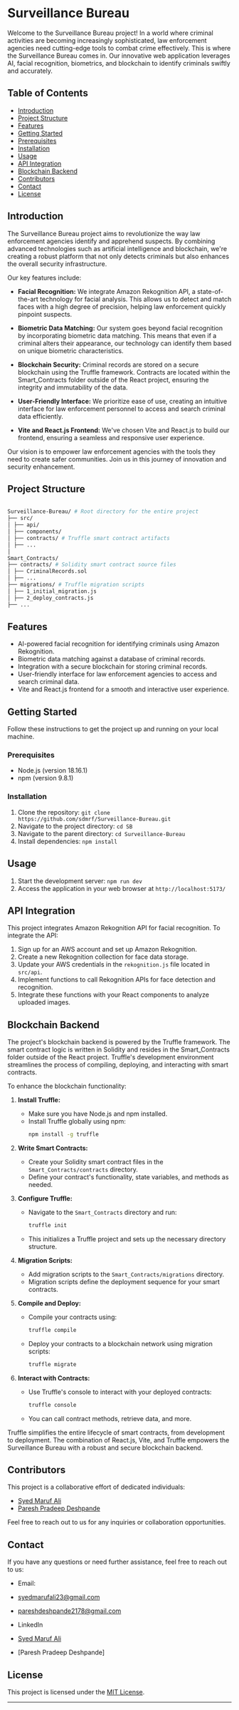 # Surveillance Bureau

Welcome to the Surveillance Bureau project! In a world where criminal activities are becoming increasingly sophisticated, law enforcement agencies need cutting-edge tools to combat crime effectively. This is where the Surveillance Bureau comes in. Our innovative web application leverages AI, facial recognition, biometrics, and blockchain to identify criminals swiftly and accurately.

## Table of Contents

- [Introduction](#introduction)
- [Project Structure](#project-structure)
- [Features](#features)
- [Getting Started](#getting-started)
- [Prerequisites](#prerequisites)
- [Installation](#installation)
- [Usage](#usage)
- [API Integration](#api-integration)
- [Blockchain Backend](#blockchain-backend)
- [Contributors](#contributors)
- [Contact](#contact)
- [License](#license)

## Introduction

The Surveillance Bureau project aims to revolutionize the way law enforcement agencies identify and apprehend suspects. By combining advanced technologies such as artificial intelligence and blockchain, we're creating a robust platform that not only detects criminals but also enhances the overall security infrastructure.

Our key features include:

- **Facial Recognition:** We integrate Amazon Rekognition API, a state-of-the-art technology for facial analysis. This allows us to detect and match faces with a high degree of precision, helping law enforcement quickly pinpoint suspects.

- **Biometric Data Matching:** Our system goes beyond facial recognition by incorporating biometric data matching. This means that even if a criminal alters their appearance, our technology can identify them based on unique biometric characteristics.

- **Blockchain Security:** Criminal records are stored on a secure blockchain using the Truffle framework. Contracts are located within the Smart_Contracts folder outside of the React project, ensuring the integrity and immutability of the data.

- **User-Friendly Interface:** We prioritize ease of use, creating an intuitive interface for law enforcement personnel to access and search criminal data efficiently.

- **Vite and React.js Frontend:** We've chosen Vite and React.js to build our frontend, ensuring a seamless and responsive user experience.

Our vision is to empower law enforcement agencies with the tools they need to create safer communities. Join us in this journey of innovation and security enhancement.

## Project Structure
```bash

Surveillance-Bureau/ # Root directory for the entire project
├── src/
│ ├── api/
│ ├── components/
│ ├── contracts/ # Truffle smart contract artifacts
│ ├── ...
│
Smart_Contracts/
├── contracts/ # Solidity smart contract source files
│ ├── CriminalRecords.sol
│ ├── ...
├── migrations/ # Truffle migration scripts
│ ├── 1_initial_migration.js
│ ├── 2_deploy_contracts.js
├── ...

```


## Features

- AI-powered facial recognition for identifying criminals using Amazon Rekognition.
- Biometric data matching against a database of criminal records.
- Integration with a secure blockchain for storing criminal records.
- User-friendly interface for law enforcement agencies to access and search criminal data.
- Vite and React.js frontend for a smooth and interactive user experience.

## Getting Started

Follow these instructions to get the project up and running on your local machine.

### Prerequisites

- Node.js (version 18.16.1)
- npm (version 9.8.1)

### Installation

1. Clone the repository: `git clone https://github.com/sdmrf/Surveillance-Bureau.git`
2. Navigate to the project directory: `cd SB`
3. Navigate to the parent directory: `cd Surveillance-Bureau`
5. Install dependencies: `npm install`

## Usage

1. Start the development server: `npm run dev`
2. Access the application in your web browser at `http://localhost:5173/`

## API Integration

This project integrates Amazon Rekognition API for facial recognition. To integrate the API:

1. Sign up for an AWS account and set up Amazon Rekognition.
2. Create a new Rekognition collection for face data storage.
3. Update your AWS credentials in the `rekognition.js` file located in `src/api`.
4. Implement functions to call Rekognition APIs for face detection and recognition.
5. Integrate these functions with your React components to analyze uploaded images.

## Blockchain Backend

The project's blockchain backend is powered by the Truffle framework. The smart contract logic is written in Solidity and resides in the Smart_Contracts folder outside of the React project. Truffle's development environment streamlines the process of compiling, deploying, and interacting with smart contracts.

To enhance the blockchain functionality:

1. **Install Truffle:**
   - Make sure you have Node.js and npm installed.
   - Install Truffle globally using npm:
     ```bash
     npm install -g truffle
     ```

2. **Write Smart Contracts:**
   - Create your Solidity smart contract files in the `Smart_Contracts/contracts` directory.
   - Define your contract's functionality, state variables, and methods as needed.

3. **Configure Truffle:**
   - Navigate to the `Smart_Contracts` directory and run:
     ```bash
     truffle init
     ```
   - This initializes a Truffle project and sets up the necessary directory structure.

4. **Migration Scripts:**
   - Add migration scripts to the `Smart_Contracts/migrations` directory.
   - Migration scripts define the deployment sequence for your smart contracts.

5. **Compile and Deploy:**
   - Compile your contracts using:
     ```bash
     truffle compile
     ```
   - Deploy your contracts to a blockchain network using migration scripts:
     ```bash
     truffle migrate
     ```

6. **Interact with Contracts:**
   - Use Truffle's console to interact with your deployed contracts:
     ```bash
     truffle console
     ```
   - You can call contract methods, retrieve data, and more.

Truffle simplifies the entire lifecycle of smart contracts, from development to deployment. The combination of React.js, Vite, and Truffle empowers the Surveillance Bureau with a robust and secure blockchain backend.

## Contributors

This project is a collaborative effort of dedicated individuals:

- [Syed Maruf Ali](https://github.com/sdmrf/)
- [Paresh Pradeep Deshpande](https://github.com/Silent8712)

Feel free to reach out to us for any inquiries or collaboration opportunities.

## Contact

If you have any questions or need further assistance, feel free to reach out to us:

- Email:
- syedmarufali23@gmail.com
- pareshdeshpande2178@gmail.com
  
- LinkedIn
- [Syed Maruf Ali](https://www.linkedin.com/in/syedmarufali/)
- [Paresh Pradeep Deshpande]

## License

This project is licensed under the [MIT License](LICENSE).

---


